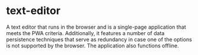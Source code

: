 # text-editor
A text editor that runs in the browser and is a single-page application that meets the PWA criteria. Additionally, it features a number of data persistence techniques that serve as redundancy in case one of the options is not supported by the browser. The application also functions offline.
